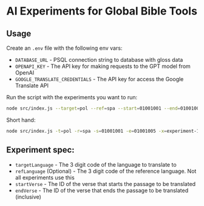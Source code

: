 # AI Experiments for Global Bible Tools

## Usage

Create an `.env` file with the following env vars:

- `DATABASE_URL` - PSQL connection string to database with gloss data
- `OPENAPI_KEY` - The API key for making requests to the GPT model from OpenAI
- `GOOGLE_TRANSLATE_CREDENTIALS` - The API key for access the Google Translate API

Run the script with the experiments you want to run:

```bash
node src/index.js --target=pol --ref=spa --start=01001001 --end=01001005 --experiments=experiment-1,experiment-2
```

Short hand:

```bash
node src/index.js -t=pol -r=spa -s=01001001 -e=01001005 -x=experiment-1,experiment-2
```

## Experiment spec:

- `targetLanguage` - The 3 digit code of the language to translate to
- `refLanguage` (Optional) - The 3 digit code of the reference language. Not all experiments use this
- `startVerse` - The ID of the verse that starts the passage to be translated
- `endVerse` - The ID of the verse that ends the passage to be translated (inclusive)
